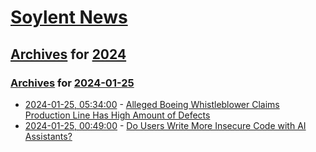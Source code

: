 # [Soylent News](../../../README.md)

## [Archives](../../index.md) for [2024](../index.md)

### [Archives](../../index.md) for [2024-01-25](index.md)

* [2024-01-25, 05:34:00](https://soylentnews.org/article.pl?sid=24/01/24/1537222&from=rss) - [Alleged Boeing Whistleblower Claims Production Line Has High Amount of Defects](https://soylentnews.org/article.pl?sid=24/01/24/1537222&from=rss)
* [2024-01-25, 00:49:00](https://soylentnews.org/article.pl?sid=24/01/24/1240230&from=rss) - [Do Users Write More Insecure Code with AI Assistants?](https://soylentnews.org/article.pl?sid=24/01/24/1240230&from=rss)
